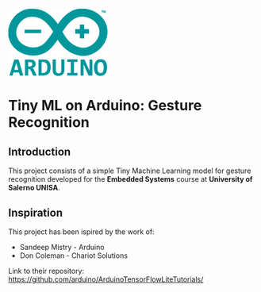 <a href="https://www.arduino.cc/"><img src="https://raw.githubusercontent.com/StefanoLambiase/arduino-gesture-classifier/main/resources/1024px-Arduino_Logo.svg.png?token=AH2LWL7SH7IFZ7CWG573JN3A53CKS" width=200/></a>

# Tiny ML on Arduino: Gesture Recognition

## Introduction

This project consists of a simple Tiny Machine Learning model for gesture recognition developed for the **Embedded Systems** course at **University of Salerno UNISA**.

## Inspiration

This project has been ispired by the work of:
 * Sandeep Mistry - Arduino
 * Don Coleman - Chariot Solutions

Link to their repository:
https://github.com/arduino/ArduinoTensorFlowLiteTutorials/

